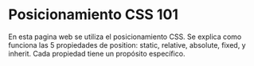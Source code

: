 # Posicionamiento CSS 101

En esta pagina web se utiliza el posicionamiento CSS. Se explica como funciona las 5 propiedades de 
position: static, relative, absolute, fixed, y inherit. Cada propiedad tiene un propósito específico.
